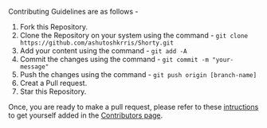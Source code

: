 Contributing  Guidelines are as follows - 
1. Fork this Repository.
2. Clone the Repository on your system using the command -  ```git clone https://github.com/ashutoshkrris/Shorty.git```
3. Add your content using the command - ```git add -A```
4. Commit the changes using the command - ```git commit -m "your-message"```
5. Push the changes using the command - ```git push origin [branch-name]```
6. Creat a Pull request.
7. Star this Repository.

Once, you are ready to make a pull request, please refer to these [intructions](https://github.com/ashutoshkrris/Shorty/blob/master/contributors/README.md) to get yourself added in the [Contributors page](https://ashutoshkrris.github.io/Shorty/).
